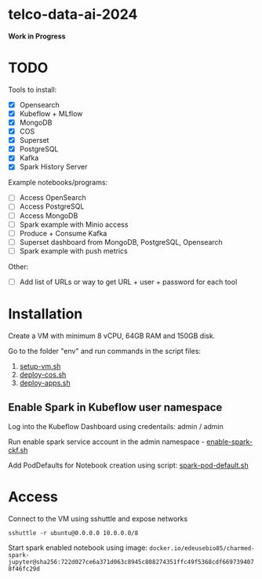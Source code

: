 # telco-data-ai-2024

**Work in Progress**

# TODO

Tools to install:

- [x] Opensearch
- [x] Kubeflow + MLflow
- [x] MongoDB
- [x] COS
- [x] Superset
- [x] PostgreSQL
- [x] Kafka
- [x] Spark History Server

Example notebooks/programs:

- [ ] Access OpenSearch
- [ ] Access PostgreSQL
- [ ] Access MongoDB
- [ ] Spark example with Minio access
- [ ] Produce + Consume Kafka
- [ ] Superset dashboard from MongoDB, PostgreSQL, Opensearch
- [ ] Spark example with push metrics

Other:
- [ ] Add list of URLs or way to get URL + user + password for each tool

# Installation

Create a VM with minimum 8 vCPU, 64GB RAM and 150GB disk.

Go to the folder "env" and run commands in the script files:

1. [setup-vm.sh](./env/setup-vm.sh)
2. [deploy-cos.sh](./env/deploy-cos.sh)
3. [deploy-apps.sh](./env/deploy-apps.sh)

## Enable Spark in Kubeflow user namespace

Log into the Kubeflow Dashboard using credentails: admin / admin

Run enable spark service account in the admin namespace - [enable-spark-ckf.sh](./env/enable-spark-ckf.sh)

Add PodDefaults for Notebook creation using script: [spark-pod-default.sh](./env/spark-pod-default.sh)

# Access

Connect to the VM using sshuttle and expose networks

```shell
sshuttle -r ubuntu@0.0.0.0 10.0.0.0/8
```

Start spark enabled notebook using image: `docker.io/edeusebio85/charmed-spark-jupyter@sha256:722d027ce6a371d063c8945c808274351ffc49f5368cdf6697394078f46fc29d`
